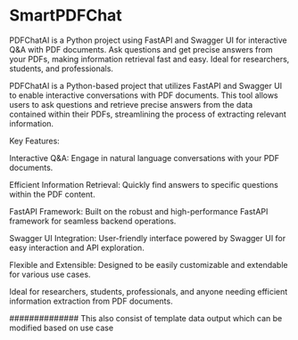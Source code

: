 # SmartPDFChat
PDFChatAI is a Python project using FastAPI and Swagger UI for interactive Q&amp;A with PDF documents. Ask questions and get precise answers from your PDFs, making information retrieval fast and easy. Ideal for researchers, students, and professionals.


PDFChatAI is a Python-based project that utilizes FastAPI and Swagger UI to enable interactive conversations with PDF documents. This tool allows users to ask questions and retrieve precise answers from the data contained within their PDFs, streamlining the process of extracting relevant information.

Key Features:

Interactive Q&A: Engage in natural language conversations with your PDF documents.

Efficient Information Retrieval: Quickly find answers to specific questions within the PDF content.

FastAPI Framework: Built on the robust and high-performance FastAPI framework for seamless backend operations.

Swagger UI Integration: User-friendly interface powered by Swagger UI for easy interaction and API exploration.

Flexible and Extensible: Designed to be easily customizable and extendable for various use cases.

Ideal for researchers, students, professionals, and anyone needing efficient information extraction from PDF documents.


##############
This also consist of template data output which can be modified based on use case
